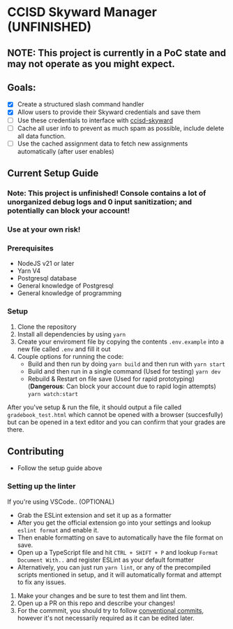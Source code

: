 # CCISD Skyward Manager (UNFINISHED)

## NOTE: This project is currently in a PoC state and may not operate as you might expect.

## Goals:
- [x] Create a structured slash command handler
- [x] Allow users to provide their Skyward credentials and save them
- [ ] Use these credentials to interface with [ccisd-skyward](https://github.com/NicholasCoppola21/ccisd-skyward)
- [ ] Cache all user info  to prevent as much spam as possible, include delete all data function.
- [ ] Use the cached assignment data to fetch new assignments automatically (after user enables)

## Current Setup Guide

### Note: This project is unfinished! Console contains a lot of unorganized debug logs and 0 input sanitization; and potentially can block your account!
### Use at your own risk!

### Prerequisites
- NodeJS v21 or later
- Yarn V4
- Postgresql database 
- General knowledge of Postgresql
- General knowledge of programming

### Setup
1. Clone the repository
1. Install all dependencies by using `yarn`
1. Create your enviroment file by copying the contents `.env.example` into a new file called `.env` and fill it out
1. Couple options for running the code:
    - Build and then run by doing `yarn build` and then run with `yarn start`
    - Build and then run in a single command (Used for testing) `yarn dev`
    - Rebuild & Restart on file save (Used for rapid prototyping) (**Dangerous**: Can block your account due to rapid login attempts) `yarn watch:start`

After you've setup & run the file, it should output a file called `gradebook_test.html` which cannot be opened with a browser (succesfully) but can be opened in a text editor and you can confirm that your grades are there.

## Contributing
- Follow the setup guide above

### Setting up the linter

If you're using VSCode.. (OPTIONAL)
- Grab the ESLint extension and set it up as a formatter
- After you get the official extension go into your settings and lookup `eslint format` and enable it.
- Then enable formatting on save to automatically have the file format on save.
- Open up a TypeScript file and hit `CTRL + SHIFT + P` and lookup `Format Document With..` and register ESLint as your default formatter
- Alternatively, you can just run `yarn lint`, or any of the precompiled scripts mentioned in setup, and it will automatically format and attempt to fix any issues.


1. Make your changes and be sure to test them and lint them.
2. Open up a PR on this repo and describe your changes!
3. For the commmit, you should try to follow [conventional commits](https://www.conventionalcommits.org/en/v1.0.0/), however it's not necessarily required as it can be edited later.


